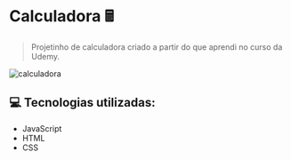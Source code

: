 # Calculadora 🖩
> Projetinho de calculadora criado a partir do que aprendi no curso da Udemy.
> 
![calculadora](https://github.com/Cherezin/Calculadora/assets/135839381/a5122790-f7f3-47f3-a046-3d65b30d92f4)

## 💻 Tecnologias utilizadas:
* JavaScript
* HTML
* CSS
